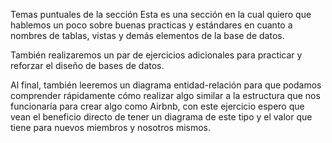 Temas puntuales de la sección
Esta es una sección en la cual quiero que hablemos un poco sobre buenas practicas y estándares en cuanto a nombres de tablas, vistas y demás elementos de la base de datos.



También realizaremos un par de ejercicios adicionales para practicar y reforzar el diseño de bases de datos.



Al final, también leeremos un diagrama entidad-relación para que podamos comprender rápidamente cómo realizar algo similar a la estructura que nos funcionaría para crear algo como Airbnb, con este ejercicio espero que vean el beneficio directo de tener un diagrama de este tipo y el valor que tiene para nuevos miembros y nosotros mismos.